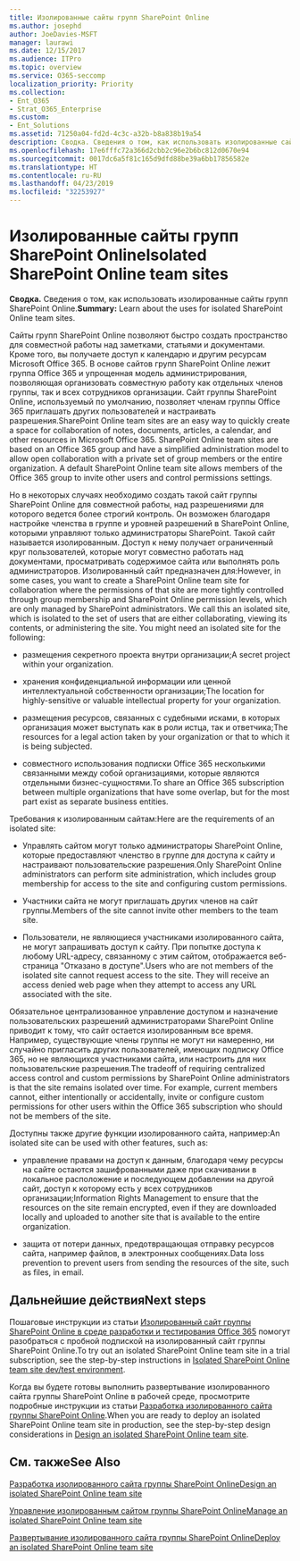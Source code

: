 ```yaml
---
title: Изолированные сайты групп SharePoint Online
ms.author: josephd
author: JoeDavies-MSFT
manager: laurawi
ms.date: 12/15/2017
ms.audience: ITPro
ms.topic: overview
ms.service: O365-seccomp
localization_priority: Priority
ms.collection:
- Ent_O365
- Strat_O365_Enterprise
ms.custom:
- Ent_Solutions
ms.assetid: 71250a04-fd2d-4c3c-a32b-b8a838b19a54
description: Сводка. Сведения о том, как использовать изолированные сайты групп SharePoint Online.
ms.openlocfilehash: 17e6fffc72a366d2cbb2c96e2b6bc812d0670e94
ms.sourcegitcommit: 0017dc6a5f81c165d9dfd88be39a6bb17856582e
ms.translationtype: HT
ms.contentlocale: ru-RU
ms.lasthandoff: 04/23/2019
ms.locfileid: "32253927"
---
```

# <a name="isolated-sharepoint-online-team-sites"></a><span data-ttu-id="8e07e-103">Изолированные сайты групп SharePoint Online</span><span class="sxs-lookup"><span data-stu-id="8e07e-103">Isolated SharePoint Online team sites</span></span>

 <span data-ttu-id="8e07e-104">**Сводка.** Сведения о том, как использовать изолированные сайты групп SharePoint Online.</span><span class="sxs-lookup"><span data-stu-id="8e07e-104">**Summary:** Learn about the uses for isolated SharePoint Online team sites.</span></span>
  
<span data-ttu-id="8e07e-p101">Сайты групп SharePoint Online позволяют быстро создать пространство для совместной работы над заметками, статьями и документами. Кроме того, вы получаете доступ к календарю и другим ресурсам Microsoft Office 365. В основе сайтов групп SharePoint Online лежит группа Office 365 и упрощенная модель администрирования, позволяющая организовать совместную работу как отдельных членов группы, так и всех сотрудников организации. Сайт группы SharePoint Online, используемый по умолчанию, позволяет членам группы Office 365 приглашать других пользователей и настраивать разрешения.</span><span class="sxs-lookup"><span data-stu-id="8e07e-p101">SharePoint Online team sites are an easy way to quickly create a space for collaboration of notes, documents, articles, a calendar, and other resources in Microsoft Office 365. SharePoint Online team sites are based on an Office 365 group and have a simplified administration model to allow open collaboration with a private set of group members or the entire organization. A default SharePoint Online team site allows members of the Office 365 group to invite other users and control permissions settings.</span></span>
  
<span data-ttu-id="8e07e-p102">Но в некоторых случаях необходимо создать такой сайт группы SharePoint Online для совместной работы, над разрешениями для которого ведется более строгий контроль. Он возможен благодаря настройке членства в группе и уровней разрешений в SharePoint Online, которыми управляют только администраторы SharePoint. Такой сайт называется изолированным. Доступ к нему получает ограниченный круг пользователей, которые могут совместно работать над документами, просматривать содержимое сайта или выполнять роль администраторов. Изолированный сайт предназначен для:</span><span class="sxs-lookup"><span data-stu-id="8e07e-p102">However, in some cases, you want to create a SharePoint Online team site for collaboration where the permissions of that site are more tightly controlled through group membership and SharePoint Online permission levels, which are only managed by SharePoint administrators. We call this an isolated site, which is isolated to the set of users that are either collaborating, viewing its contents, or administering the site. You might need an isolated site for the following:</span></span>
  
- <span data-ttu-id="8e07e-111">размещения секретного проекта внутри организации;</span><span class="sxs-lookup"><span data-stu-id="8e07e-111">A secret project within your organization.</span></span>
    
- <span data-ttu-id="8e07e-112">хранения конфиденциальной информации или ценной интеллектуальной собственности организации;</span><span class="sxs-lookup"><span data-stu-id="8e07e-112">The location for highly-sensitive or valuable intellectual property for your organization.</span></span>
    
- <span data-ttu-id="8e07e-113">размещения ресурсов, связанных с судебными исками, в которых организация может выступать как в роли истца, так и ответчика;</span><span class="sxs-lookup"><span data-stu-id="8e07e-113">The resources for a legal action taken by your organization or that to which it is being subjected.</span></span>
    
- <span data-ttu-id="8e07e-114">совместного использования подписки Office 365 несколькими связанными между собой организациями, которые являются отдельными бизнес-сущностями.</span><span class="sxs-lookup"><span data-stu-id="8e07e-114">To share an Office 365 subscription between multiple organizations that have some overlap, but for the most part exist as separate business entities.</span></span>
    
<span data-ttu-id="8e07e-115">Требования к изолированным сайтам:</span><span class="sxs-lookup"><span data-stu-id="8e07e-115">Here are the requirements of an isolated site:</span></span>
  
- <span data-ttu-id="8e07e-116">Управлять сайтом могут только администраторы SharePoint Online, которые предоставляют членство в группе для доступа к сайту и настраивают пользовательские разрешения.</span><span class="sxs-lookup"><span data-stu-id="8e07e-116">Only SharePoint Online administrators can perform site administration, which includes group membership for access to the site and configuring custom permissions.</span></span>
    
- <span data-ttu-id="8e07e-117">Участники сайта не могут приглашать других членов на сайт группы.</span><span class="sxs-lookup"><span data-stu-id="8e07e-117">Members of the site cannot invite other members to the team site.</span></span>
    
- <span data-ttu-id="8e07e-p103">Пользователи, не являющиеся участниками изолированного сайта, не могут запрашивать доступ к сайту. При попытке доступа к любому URL-адресу, связанному с этим сайтом, отображается веб-страница "Отказано в доступе".</span><span class="sxs-lookup"><span data-stu-id="8e07e-p103">Users who are not members of the isolated site cannot request access to the site. They will receive an access denied web page when they attempt to access any URL associated with the site.</span></span>
    
<span data-ttu-id="8e07e-p104">Обязательное централизованное управление доступом и назначение пользовательских разрешений администраторами SharePoint Online приводит к тому, что сайт остается изолированным все время. Например, существующие члены группы не могут ни намеренно, ни случайно пригласить других пользователей, имеющих подписку Office 365, но не являющихся участниками сайта, или настроить для них пользовательские разрешения.</span><span class="sxs-lookup"><span data-stu-id="8e07e-p104">The tradeoff of requiring centralized access control and custom permissions by SharePoint Online administrators is that the site remains isolated over time. For example, current members cannot, either intentionally or accidentally, invite or configure custom permissions for other users within the Office 365 subscription who should not be members of the site.</span></span>
  
<span data-ttu-id="8e07e-122">Доступны также другие функции изолированного сайта, например:</span><span class="sxs-lookup"><span data-stu-id="8e07e-122">An isolated site can be used with other features, such as:</span></span>
  
- <span data-ttu-id="8e07e-123">управление правами на доступ к данным, благодаря чему ресурсы на сайте остаются зашифрованными даже при скачивании в локальное расположение и последующем добавлении на другой сайт, доступ к которому есть у всех сотрудников организации;</span><span class="sxs-lookup"><span data-stu-id="8e07e-123">Information Rights Management to ensure that the resources on the site remain encrypted, even if they are downloaded locally and uploaded to another site that is available to the entire organization.</span></span>
    
- <span data-ttu-id="8e07e-124">защита от потери данных, предотвращающая отправку ресурсов сайта, например файлов, в электронных сообщениях.</span><span class="sxs-lookup"><span data-stu-id="8e07e-124">Data loss prevention to prevent users from sending the resources of the site, such as files, in email.</span></span>
    
## <a name="next-steps"></a><span data-ttu-id="8e07e-125">Дальнейшие действия</span><span class="sxs-lookup"><span data-stu-id="8e07e-125">Next steps</span></span>

<span data-ttu-id="8e07e-126">Пошаговые инструкции из статьи [Изолированный сайт группы SharePoint Online в среде разработки и тестирования Office 365](isolated-sharepoint-online-team-site-dev-test-environment.md) помогут разобраться с пробной подпиской на изолированный сайт группы SharePoint Online.</span><span class="sxs-lookup"><span data-stu-id="8e07e-126">To try out an isolated SharePoint Online team site in a trial subscription, see the step-by-step instructions in [Isolated SharePoint Online team site dev/test environment](isolated-sharepoint-online-team-site-dev-test-environment.md).</span></span>
  
<span data-ttu-id="8e07e-127">Когда вы будете готовы выполнить развертывание изолированного сайта группы SharePoint Online в рабочей среде, просмотрите подробные инструкции из статьи [Разработка изолированного сайта группы SharePoint Online](design-an-isolated-sharepoint-online-team-site.md).</span><span class="sxs-lookup"><span data-stu-id="8e07e-127">When you are ready to deploy an isolated SharePoint Online team site in production, see the step-by-step design considerations in [Design an isolated SharePoint Online team site](design-an-isolated-sharepoint-online-team-site.md).</span></span>
  
## <a name="see-also"></a><span data-ttu-id="8e07e-128">См. также</span><span class="sxs-lookup"><span data-stu-id="8e07e-128">See Also</span></span>

[<span data-ttu-id="8e07e-129">Разработка изолированного сайта группы SharePoint Online</span><span class="sxs-lookup"><span data-stu-id="8e07e-129">Design an isolated SharePoint Online team site</span></span>](design-an-isolated-sharepoint-online-team-site.md)
  
[<span data-ttu-id="8e07e-130">Управление изолированным сайтом группы SharePoint Online</span><span class="sxs-lookup"><span data-stu-id="8e07e-130">Manage an isolated SharePoint Online team site</span></span>](manage-an-isolated-sharepoint-online-team-site.md)

[<span data-ttu-id="8e07e-131">Развертывание изолированного сайта группы SharePoint Online</span><span class="sxs-lookup"><span data-stu-id="8e07e-131">Deploy an isolated SharePoint Online team site</span></span>](deploy-an-isolated-sharepoint-online-team-site.md)


